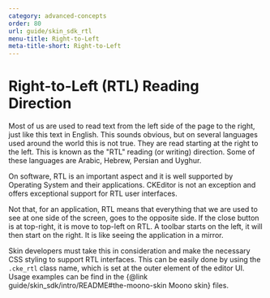 ```yaml
---
category: advanced-concepts
order: 80
url: guide/skin_sdk_rtl
menu-title: Right-to-Left
meta-title-short: Right-to-Left
---
```

<!--
Copyright (c) 2003-2017, CKSource - Frederico Knabben. All rights reserved.
For licensing, see LICENSE.md.
-->

# Right-to-Left (RTL) Reading Direction

Most of us are used to read text from the left side of the page to the right, just like this text in English. This sounds obvious, but on several languages used around the world this is not true. They are read starting at the right to the left. This is known as the "RTL" reading (or writing) direction. Some of these languages are Arabic, Hebrew, Persian and Uyghur.

On software, RTL is an important aspect and it is well supported by Operating System and their applications. CKEditor is not an exception and offers exceptional support for RTL user interfaces.

Not that, for an application, RTL means that everything that we are used to see at one side of the screen, goes to the opposite side. If the close button is at top-right, it is move to top-left on RTL. A toolbar starts on the left, it will then start on the right. It is like seeing the application in a mirror.

Skin developers must take this in consideration and make the necessary CSS styling to support RTL interfaces. This can be easily done by using the `.cke_rtl` class name, which is set at the outer element of the editor UI. Usage examples can be find in the {@link guide/skin_sdk/intro/README#the-moono-skin Moono skin} files.
